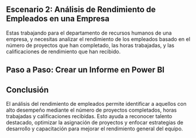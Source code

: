 ## Escenario 2: Análisis de Rendimiento de Empleados en una Empresa

Estas trabajando para el departamento de recursos humanos de una empresa, y necesitas
analizar el rendimiento de los empleados basado en el número de proyectos que han
completado, las horas trabajadas, y las calificaciones de rendimiento que han recibido.

## Paso a Paso: Crear un Informe en Power BI



## Conclusión

El análisis del rendimiento de empleados permite identificar a aquellos con alto desempeño mediante el número de proyectos completados, horas trabajadas y calificaciones recibidas. Esto ayuda a reconocer talento destacado, optimizar la asignación de proyectos y enfocar estrategias de desarrollo y capacitación para mejorar el rendimiento general del equipo.
